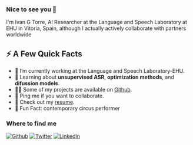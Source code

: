### Nice to see you 👋

I'm Ivan G Torre, AI Researcher at the Language and Speech Laboratory at EHU in Vitoria, Spain, although I actually actively collaborate with partners worldwide </p>

<h2>⚡️ A Few Quick Facts</h2>
<ul>
<li>🔭 I’m currently working at the Language and Speech Laboratory-EHU.</li>
<li>🧐 Learning about <strong>unsupervised ASR</strong>, <strong>optimization methods</strong>, and <strong>difussion models</strong>.</li>
<li>👨‍💻 Some of my projects are available on <a href="https://github.com/ivangtorre">Github</a>.</li>
<li>💬 Ping me if you want to collaborate.</li>
<li>📙 Check out my <a href="https://www.ivangtorre.com">resume</a>.</li>
<li>🎉 Fun Fact: contemporary circus performer
</ul>

<h3>Where to find me</h3>
<p><a href="https://github.com/ivangtorre" target="_blank"><img alt="Github" src="https://img.shields.io/badge/GitHub-%2312100E.svg?&style=for-the-badge&logo=Github&logoColor=white" /></a> <a href="https://twitter.com/ivangtorre" target="_blank"><img alt="Twitter" src="https://img.shields.io/badge/twitter-%231DA1F2.svg?&style=for-the-badge&logo=twitter&logoColor=white" /></a> <a href="https://www.linkedin.com/in/ivan-gonzalez-torre-cvitae/" target="_blank"><img alt="LinkedIn" src="https://img.shields.io/badge/linkedin-%230077B5.svg?&style=for-the-badge&logo=linkedin&logoColor=white" /></a> 
</p>





